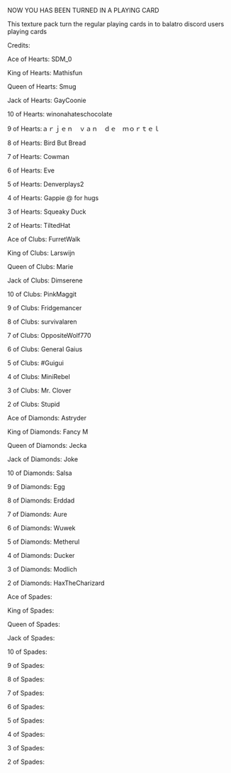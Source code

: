 NOW YOU HAS BEEN TURNED IN A PLAYING CARD

This texture pack turn the regular playing cards 
in to balatro discord users playing cards

Credits:

Ace of Hearts: SDM_0

King of Hearts: Mathisfun

Queen of Hearts: Smug

Jack of Hearts: GayCoonie

10 of Hearts: winonahateschocolate

9 of Hearts:ａｒｊｅｎ　ｖａｎ　ｄｅ　ｍｏｒｔｅｌ

8 of Hearts: Bird But Bread

7 of Hearts: Cowman

6 of Hearts: Eve

5 of Hearts: Denverplays2

4 of Hearts: Gappie @ for hugs

3 of Hearts: Squeaky Duck

2 of Hearts: TiltedHat

Ace of Clubs: FurretWalk

King of Clubs: Larswijn

Queen of Clubs: Marie

Jack of Clubs: Dimserene

10 of Clubs: PinkMaggit

9 of Clubs: Fridgemancer

8 of Clubs: survivalaren

7 of Clubs: OppositeWolf770

6 of Clubs: General Gaius

5 of Clubs: #Guigui

4 of Clubs: MiniRebel

3 of Clubs: Mr. Clover

2 of Clubs: Stupid

Ace of Diamonds: Astryder

King of Diamonds: Fancy M

Queen of Diamonds: Jecka

Jack of Diamonds: Joke

10 of Diamonds: Salsa

9 of Diamonds: Egg

8 of Diamonds: Erddad

7 of Diamonds: Aure

6 of Diamonds: Wuwek

5 of Diamonds: Metherul

4 of Diamonds: Ducker

3 of Diamonds: Modlich

2 of Diamonds: HaxTheCharizard

Ace of Spades:

King of Spades:

Queen of Spades:

Jack of Spades:

10 of Spades:

9 of Spades:

8 of Spades:

7 of Spades:

6 of Spades:

5 of Spades:

4 of Spades:

3 of Spades:

2 of Spades:


